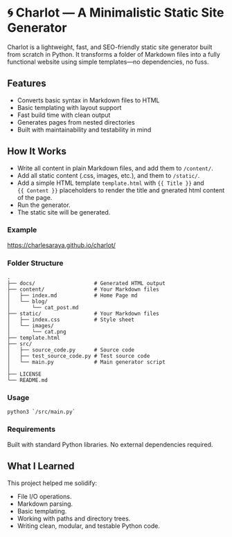 # 🌀 Charlot — A Minimalistic Static Site Generator
Charlot is a lightweight, fast, and SEO-friendly static site generator built from scratch in Python. It transforms a folder of Markdown files into a fully functional website using simple templates—no dependencies, no fuss.

## Features
- Converts basic syntax in Markdown files to HTML
- Basic templating with layout support
- Fast build time with clean output
- Generates pages from nested directories
- Built with maintainability and testability in mind

## How It Works
- Write all content in plain Markdown files, and add them to `/content/`.
- Add all static content (.css, images, etc.), and them to `/static/`.
- Add a simple HTML template `template.html` with `{{ Title }}` and `{{ Content }}` placeholders to render the title and gnerated html content of the page.
- Run the generator.
- The static site will be generated.

### Example

https://charlesaraya.github.io/charlot/ 

### Folder Structure

```
.
├── docs/                   # Generated HTML output
├── content/                # Your Markdown files
│   ├── index.md            # Home Page md
│   └── blog/
│       └── cat_post.md
├── static/                 # Your Markdown files
│   ├── index.css           # Style sheet
│   └── images/
│       └── cat.png
├── template.html
├── src/
│   ├── source_code.py      # Source code
│   ├── test_source_code.py # Test source code
│   └── main.py             # Main generator script
│
├── LICENSE
└── README.md
```

### Usage

```
python3 `/src/main.py`

```

### Requirements

Built with standard Python libraries. No external dependencies required.

## What I Learned
This project helped me solidify:

- File I/O operations.
- Markdown parsing.
- Basic templating.
- Working with paths and directory trees.
- Writing clean, modular, and testable Python code.
